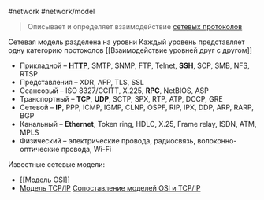 #network #network/model

> Описывает и определяет взаимодействие [сетевых протоколов](Сетевой%20протокол)

Сетевая модель разделена на уровни
Каждый уровень представляет одну категорию протоколов
[[Взаимодействие уровней друг с другом]]

- Прикладной – **[HTTP](Протокол%20HTTP.md)**, SMTP, SNMP, FTP, Telnet, **SSH**, SCP, SMB, NFS, RTSP
- Представления – XDR, AFP, TLS, SSL
- Сеансовый – ISO 8327/CCITT, Х.225, **RPC**, NetBIOS, ASP
- Транспортный – **TCP**, **UDP**, SCTP, SPX, RTP, ATP, DCCP, GRE
- Сетевой – **IP**, PPP, ICMP, IGMP, CLNP, OSPF, RIP, IPX, DDP, ARP, RARP, BGP
- Канальный – **Ethernet**, Token ring, HDLC, X.25, Frame relay, ISDN, ATM, MPLS
- Физический – электрические провода, радиосвязь, волоконно- оптические провода, Wi-Fi

Известные сетевые модели:
- [[Модель OSI]]
- [Модель TCP/IP](Модель%20TCP%20IP)
[Сопоставление моделей OSI и TCP/IP](Сопоставление%20моделей%20OSI%20и%20TCP%20IP)
